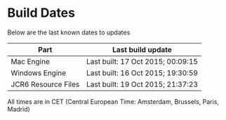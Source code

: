 # Build Dates

Below are the last known dates to updates

Part | Last build update
-----|-----
Mac Engine | Last built: 17 Oct 2015; 00:09:15
Windows Engine | Last built: 16 Oct 2015; 19:30:59
JCR6 Resource Files | Last built: 19 Oct 2015; 21:37:23
All times are in CET (Central European Time: Amsterdam, Brussels, Paris, Madrid)




